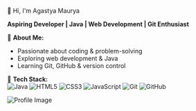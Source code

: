 👋 Hi, I'm Agastya Maurya  

**Aspiring Developer | Java | Web Development | Git Enthusiast**

🚀 **About Me:**  
- Passionate about coding & problem-solving  
- Exploring web development & Java  
- Learning Git, GitHub & version control  

🔧 **Tech Stack:**  
![Java](https://img.shields.io/badge/Java-ED8B00?style=for-the-badge&logo=java&logoColor=white)
![HTML5](https://img.shields.io/badge/HTML5-E34F26?style=for-the-badge&logo=html5&logoColor=white)
![CSS3](https://img.shields.io/badge/CSS3-1572B6?style=for-the-badge&logo=css3&logoColor=white)
![JavaScript](https://img.shields.io/badge/JavaScript-F7DF1E?style=for-the-badge&logo=javascript&logoColor=black)
![Git](https://img.shields.io/badge/Git-F05032?style=for-the-badge&logo=git&logoColor=white)
![GitHub](https://img.shields.io/badge/GitHub-181717?style=for-the-badge&logo=github&logoColor=white)

![Profile Image](https://raw.githubusercontent.com/YOUR_GITHUB_USERNAME/YOUR_GITHUB_USERNAME/main/profile.png)
